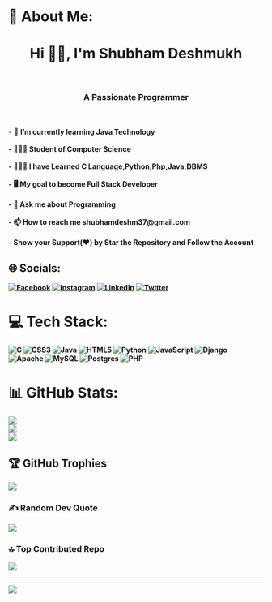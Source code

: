 # 💫 About Me:
<h1 align="center">Hi 👋🏻, I'm Shubham Deshmukh</h1><br><h3 align="center">A Passionate Programmer</h3><br><br>- 🌱 <b>I’m currently learning Java Technology<b><br><br>- 👨🏻‍🎓 Student of Computer Science<br><br>- 👨🏻‍💻 I have Learned <b>C Language,Python,Php,Java,DBMS<b><br><br>- 🖥 My goal to become <b>Full Stack Developer<b><br><br>- 💬 Ask me about <b>Programming<b><br><br>- 📫 How to reach me <b>shubhamdeshm37@gmail.com</b><br><br>- Show your Support(❤) by Star the Repository and Follow the Account


## 🌐 Socials:
[![Facebook](https://img.shields.io/badge/Facebook-%231877F2.svg?logo=Facebook&logoColor=white)](https://facebook.com/shubhamdeshmukh1709) [![Instagram](https://img.shields.io/badge/Instagram-%23E4405F.svg?logo=Instagram&logoColor=white)](https://instagram.com/shubham_deshmukh_17) [![LinkedIn](https://img.shields.io/badge/LinkedIn-%230077B5.svg?logo=linkedin&logoColor=white)](https://linkedin.com/in/shubham-deshmukh1720) [![Twitter](https://img.shields.io/badge/Twitter-%231DA1F2.svg?logo=Twitter&logoColor=white)](https://twitter.com/iamdsk17) 

# 💻 Tech Stack:
![C](https://img.shields.io/badge/c-%2300599C.svg?style=for-the-badge&logo=c&logoColor=white) ![CSS3](https://img.shields.io/badge/css3-%231572B6.svg?style=for-the-badge&logo=css3&logoColor=white) ![Java](https://img.shields.io/badge/java-%23ED8B00.svg?style=for-the-badge&logo=java&logoColor=white) ![HTML5](https://img.shields.io/badge/html5-%23E34F26.svg?style=for-the-badge&logo=html5&logoColor=white) ![Python](https://img.shields.io/badge/python-3670A0?style=for-the-badge&logo=python&logoColor=ffdd54) ![JavaScript](https://img.shields.io/badge/javascript-%23323330.svg?style=for-the-badge&logo=javascript&logoColor=%23F7DF1E) ![Django](https://img.shields.io/badge/django-%23092E20.svg?style=for-the-badge&logo=django&logoColor=white) ![Apache](https://img.shields.io/badge/apache-%23D42029.svg?style=for-the-badge&logo=apache&logoColor=white) ![MySQL](https://img.shields.io/badge/mysql-%2300f.svg?style=for-the-badge&logo=mysql&logoColor=white) ![Postgres](https://img.shields.io/badge/postgres-%23316192.svg?style=for-the-badge&logo=postgresql&logoColor=white) ![PHP](https://img.shields.io/badge/php-%23777BB4.svg?style=for-the-badge&logo=php&logoColor=white)
# 📊 GitHub Stats:
![](https://github-readme-stats.vercel.app/api?username=shubhamdsk&theme=dark&hide_border=false&include_all_commits=true&count_private=true)<br/>
![](https://github-readme-streak-stats.herokuapp.com/?user=shubhamdsk&theme=dark&hide_border=false)<br/>
![](https://github-readme-stats.vercel.app/api/top-langs/?username=shubhamdsk&theme=dark&hide_border=false&include_all_commits=true&count_private=true&layout=compact)

## 🏆 GitHub Trophies
![](https://github-profile-trophy.vercel.app/?username=shubhamdsk&theme=darkhub&no-frame=false&no-bg=false&margin-w=4)

### ✍️ Random Dev Quote
![](https://quotes-github-readme.vercel.app/api?type=horizontal&theme=radical)

### 🔝 Top Contributed Repo
![](https://github-contributor-stats.vercel.app/api?username=shubhamdsk&limit=5&theme=dark&combine_all_yearly_contributions=true)

---
[![](https://visitcount.itsvg.in/api?id=shubhamdsk&icon=6&color=10)](https://visitcount.itsvg.in)

<!-- Proudly created with GPRM ( https://gprm.itsvg.in ) -->
